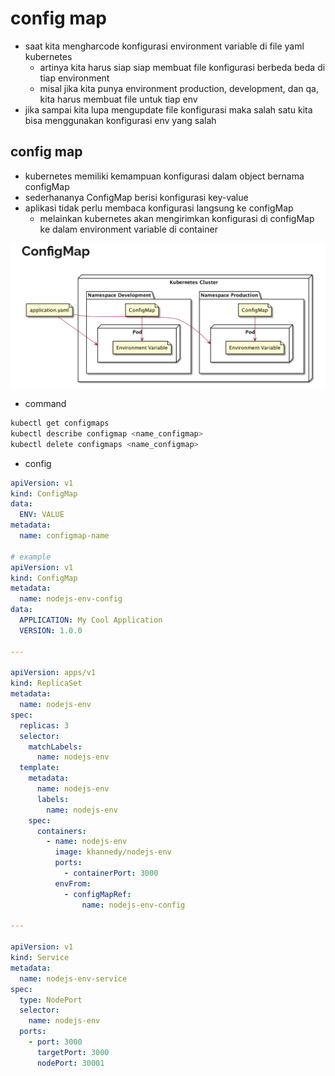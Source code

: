 # config map
- saat kita mengharcode konfigurasi environment variable di file yaml kubernetes
    - artinya kita harus siap siap membuat file konfigurasi berbeda beda di tiap environment
    - misal jika kita punya environment production, development, dan qa, kita harus membuat file untuk tiap env
- jika sampai kita lupa mengupdate file konfigurasi maka salah satu kita bisa menggunakan konfigurasi env yang salah

## config map
- kubernetes memiliki kemampuan konfigurasi dalam object bernama configMap
- sederhananya ConfigMap berisi konfigurasi key-value
- aplikasi tidak perlu membaca konfigurasi langsung ke configMap
    - melainkan kubernetes akan mengirimkan konfigurasi di configMap ke dalam environment variable di container

![alt text](docs/images/image.png)

- command
```bash
kubectl get configmaps
kubectl describe configmap <name_configmap>
kubectl delete configmaps <name_configmap>
```

- config
```yaml
apiVersion: v1
kind: ConfigMap
data:
  ENV: VALUE
metadata:
  name: configmap-name

# example
apiVersion: v1
kind: ConfigMap
metadata:
  name: nodejs-env-config
data:
  APPLICATION: My Cool Application
  VERSION: 1.0.0

---

apiVersion: apps/v1
kind: ReplicaSet
metadata:
  name: nodejs-env
spec:
  replicas: 3
  selector:
    matchLabels:
      name: nodejs-env
  template:
    metadata:
      name: nodejs-env
      labels:
        name: nodejs-env
    spec:
      containers:
        - name: nodejs-env
          image: khannedy/nodejs-env
          ports:
            - containerPort: 3000
          envFrom:
            - configMapRef:
                name: nodejs-env-config

---

apiVersion: v1
kind: Service
metadata:
  name: nodejs-env-service
spec:
  type: NodePort
  selector:
    name: nodejs-env
  ports:
    - port: 3000
      targetPort: 3000
      nodePort: 30001
```